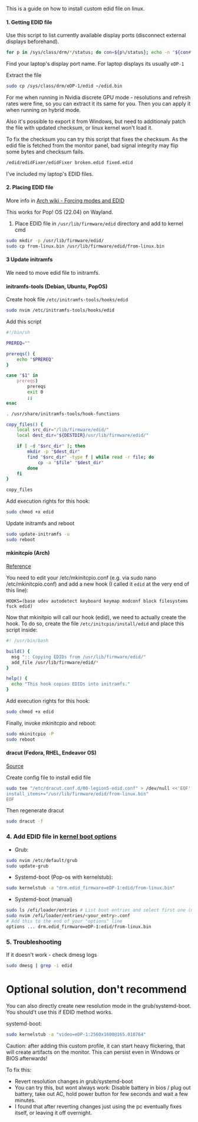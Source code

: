 This is a guide on how to install custom edid file on linux.

#### 1. Getting EDID file

Use this script to list currently available display ports (disconnect external displays beforehand).
```sh
for p in /sys/class/drm/*/status; do con=${p%/status}; echo -n "${con#*/card?-}: "; cat $p; done
```
Find your laptop's display port name. For laptop displays its usually `eDP-1`

Extract the file
```sh
sudo cp /sys/class/drm/eDP-1/edid ~/edid.bin
```

For me when running in Nvidia discrete GPU mode - resolutions and refresh rates were fine, so you can extract it its same for you. Then you can apply it when running on hybrid mode.

Also it's possible to export it from Windows, but need to additionaly patch the file with updated checksum, or linux kernel won't load it. 

To fix the checksum you can try this script that fixes the checksum. As the edid file is fetched from the monitor panel, bad signal integrity may flip some bytes and checksum fails.
```sh
/edid/edidFixer/edidFixer broken.edid fixed.edid
```


I've included my laptop's EDID files.

#### 2. Placing EDID file
More info in [Arch wiki - Forcing modes and EDID](https://wiki.archlinux.org/title/kernel_mode_setting#Forcing_modes_and_EDID)

This works for Pop! OS (22.04) on Wayland.

1. Place EDID file in `/usr/lib/firmware/edid` directory and add to kernel cmd
```sh
sudo mkdir -p /usr/lib/firmware/edid/
sudo cp from-linux.bin /usr/lib/firmware/edid/from-linux.bin
```

#### 3 Update initramfs
We need to move edid file to initramfs.
#### initramfs-tools (Debian, Ubuntu, PopOS)
Create hook file `/etc/initramfs-tools/hooks/edid`
```sh
sudo nvim /etc/initramfs-tools/hooks/edid
```
Add this script
```bash
#!/bin/sh

PREREQ=""

prereqs() {
    echo "$PREREQ"
}

case "$1" in
    prereqs)
        prereqs
        exit 0
        ;;
esac

. /usr/share/initramfs-tools/hook-functions

copy_files() {
    local src_dir="/lib/firmware/edid/"
    local dest_dir="${DESTDIR}/usr/lib/firmware/edid/"

    if [ -d "$src_dir" ]; then
        mkdir -p "$dest_dir"
        find "$src_dir" -type f | while read -r file; do
            cp -a "$file" "$dest_dir"
        done
    fi
}

copy_files
```

Add execution rights for this hook:
```sh
sudo chmod +x edid
```

Update initramfs and reboot
```sh
sudo update-initramfs -u
sudo reboot
```

#### mkinitcpio (Arch)
[Reference](https://www.reddit.com/r/pop_os/comments/soo7eh/comment/j40hyfa/)

You need to edit your /etc/mkinitcpio.conf (e.g. via sudo nano /etc/mkinitcpio.conf) and add a new hook (I called it `edid` at the very end of this line):
```
HOOKS=(base udev autodetect keyboard keymap modconf block filesystems fsck edid)
```
Now that mkinitpio will call our hook (edid), we need to actually create the hook. To do so, create the file `/etc/initcpio/install/edid` and place this script inside:
```bash
#! /usr/bin/bash

build() {
  msg ":: Copying EDIDs from /usr/lib/firmware/edid/"
  add_file /usr/lib/firmware/edid/*
}

help() {
  echo "This hook copies EDIDs into initramfs."
}
```
Add execution rights for this hook:
```sh
sudo chmod +x edid
```

Finally, invoke mkinitcpio and reboot:
```sh
sudo mkinitcpio -P
sudo reboot
```

#### dracut (Fedora, RHEL, Endeavor OS)
[Source](https://ryan.lovelett.me/posts/install-patched-edid-on-fedora/)

Create config file to install edid file
```sh
sudo tee "/etc/dracut.conf.d/00-legion5-edid.conf" > /dev/null <<'EOF'
install_items+="/usr/lib/firmware/edid/from-linux.bin"
EOF
```
Then regenerate dracut
```sh
sudo dracut -f
```

### 4. Add EDID file in [kernel boot options](https://wiki.archlinux.org/title/Kernel_parameters)
- Grub:
```sh
sudo nvim /etc/default/grub
sudo update-grub
```
- Systemd-boot (Pop-os with kernelstub):
```sh
sudo kernelstub -a "drm.edid_firmware=eDP-1:edid/from-linux.bin"
```

- Systemd-boot (manual)
```sh
sudo ls /efi/loader/entries # List boot entries and select first one (not fallback)
sudo nvim /efi/loader/entries/<your_entry>.conf
# Add this to the end of your "options" line
options ... drm.edid_firmware=eDP-1:edid/from-linux.bin
```

### 5. Troubleshooting
If it doesn't work - check dmesg logs
```sh
sudo dmesg | grep -i edid 
```

# Optional solution, don't recommend
 You can also directly create new resolution mode in the grub/systemd-boot. You should't use this if EDID method works.


systemd-boot:
```sh
sudo kernelstub -a "video=eDP-1:2560x1600@165.018764"
```

Caution: after adding this custom profile, it can start heavy flickering, that will create artifacts on the monitor. This can persist even in Windows or BIOS afterwards!

To fix this:
- Revert resolution changes in grub/systemd-boot
- You can try this, but wont always work: Disable battery in bios / plug out battery, take out AC, hold power button for few seconds and wait a few minutes.
- I found that after reverting changes just using the pc eventually fixes itself, or leaving it off overnight.
